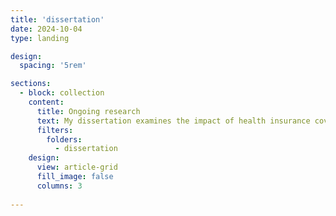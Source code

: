 ```yaml
---
title: 'dissertation'
date: 2024-10-04
type: landing

design:
  spacing: '5rem'

sections:
  - block: collection
    content:
      title: Ongoing research
      text: My dissertation examines the impact of health insurance coverage policies on reproductive and pregnancy care use among women with disabilities in the United States. This work is funded by an F31 Ruth L. Kirschstein Predoctoral Individual National Research Award from the Eunice Kennedy Shriver National Institute of Child Health & Human Development (NICHD).
      filters:
        folders:
          - dissertation
    design:
      view: article-grid
      fill_image: false
      columns: 3
    
---
```


